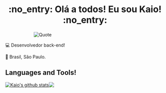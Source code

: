 <h1 align="center">:no_entry: Olá a todos! Eu sou Kaio! :no_entry:</h1>

ㅤㅤㅤㅤㅤㅤㅤ![Quote](https://github-readme-quotes.herokuapp.com/quote?quotesUrl=https://github.com/KaioFAnjos/KaioFAnjos/blob/main/quote.json&theme=radical&animation=grow_out_in&layout=churchill&font=default)

:computer: Desenvolvedor back-end!

:house_with_garden: Brasil, São Paulo.

## Languages and Tools!
<a href="https://github.com/KaioFAnjos/github-readme-stats"><img align="center" src="https://github-readme-stats.vercel.app/api?username=KaioFAnjos&show_icons=true&theme=radical&hide_border=true" alt="Kaio's github stats" /></a><a href="https://github.com/KaioFAnjos/github-readme-stats"><img align="center" src="https://github-readme-stats.vercel.app/api/top-langs/?username=KaioFAnjos&layout=compact&theme=radical&hide_border=true" /></a>


